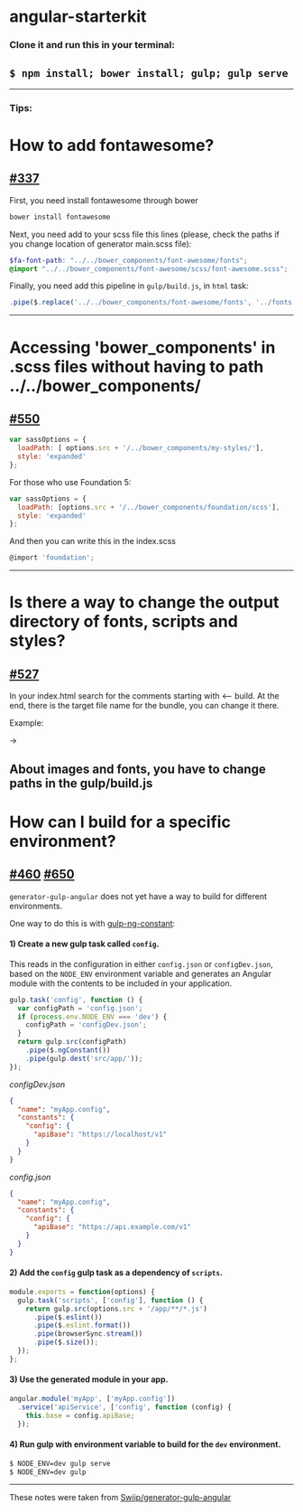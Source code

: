 # angular-starterkit
### Clone it and run this in your terminal:
## `$ npm install; bower install; gulp; gulp serve`
------------------
### Tips:

# How to add fontawesome?

## [#337](https://github.com/Swiip/generator-gulp-angular/issues/337)

First, you need install fontawesome through bower
```bash
bower install fontawesome
```

Next, you need add to your scss file this lines (please, check the paths if you
change location of generator main.scss file):

```scss
$fa-font-path: "../../bower_components/font-awesome/fonts";
@import "../../bower_components/font-awesome/scss/font-awesome.scss";
```

Finally, you need add this pipeline in `gulp/build.js`, in `html` task:

```js
.pipe($.replace('../../bower_components/font-awesome/fonts', '../fonts'))
```
------------------
# Accessing 'bower_components' in .scss files without having to path ../../bower_components/

## [#550](https://github.com/Swiip/generator-gulp-angular/issues/550)

```javascript
var sassOptions = {
  loadPath: [ options.src + '/../bower_components/my-styles/'],
  style: 'expanded'
};
```

For those who use Foundation 5:

```javascript
var sassOptions = {
  loadPath: [options.src + '/../bower_components/foundation/scss'],
  style: 'expanded'
};
```

And then you can write this in the index.scss

```javascript
@import 'foundation';
```
---------------------
# Is there a way to change the output directory of fonts, scripts and styles?

## [#527](https://github.com/Swiip/generator-gulp-angular/issues/527) 

In your index.html search for the comments starting with <-- build. At the end, there is the target file name for the bundle, you can change it there.

Example:
<!-- build:css({.tmp/serve,src}) styles/vendor.css --> ->
<!-- build:css({.tmp/serve,src}) assets/styles/vendor.css -->

About images and fonts, you have to change paths in the gulp/build.js
---------------------
# How can I build for a specific environment?

## [#460](https://github.com/Swiip/generator-gulp-angular/issues/460) [#650](https://github.com/Swiip/generator-gulp-angular/issues/650)

`generator-gulp-angular` does not yet have a way to build for different environments.

One way to do this is with [gulp-ng-constant](https://www.npmjs.com/package/gulp-ng-constant):

#### 1) Create a new gulp task called `config`.

This reads in the configuration in either `config.json` or `configDev.json`, based on the `NODE_ENV` environment variable and generates an Angular module with the contents to be included in your application.

```javascript
gulp.task('config', function () {
  var configPath = 'config.json';
  if (process.env.NODE_ENV === 'dev') {
    configPath = 'configDev.json';
  }
  return gulp.src(configPath)
    .pipe($.ngConstant())
    .pipe(gulp.dest('src/app/'));
});
```

*configDev.json*
```json
{
  "name": "myApp.config",
  "constants": {
    "config": {
      "apiBase": "https://localhost/v1"
    }
  }
}
```

*config.json*
```json
{
  "name": "myApp.config",
  "constants": {
    "config": {
      "apiBase": "https://api.example.com/v1"
    }
  }
}
```

#### 2) Add the `config` gulp task as a dependency of `scripts`.

```javascript
module.exports = function(options) {
  gulp.task('scripts', ['config'], function () {
    return gulp.src(options.src + '/app/**/*.js')
      .pipe($.eslint())
      .pipe($.eslint.format())
      .pipe(browserSync.stream())
      .pipe($.size());
  });
};
```

#### 3) Use the generated module in your app.

```javascript
angular.module('myApp', ['myApp.config'])
  .service('apiService', ['config', function (config) {
    this.base = config.apiBase;
  });
```

#### 4) Run gulp with environment variable to build for the `dev` environment.

```bash
$ NODE_ENV=dev gulp serve
$ NODE_ENV=dev gulp
```
---------------------
These notes were taken from [Swiip/generator-gulp-angular](https://github.com/Swiip/generator-gulp-angular)
